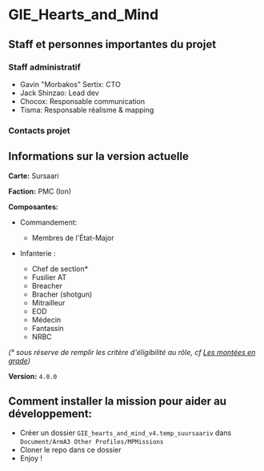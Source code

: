 # GIE_Hearts_and_Mind

## Staff et personnes importantes du projet

### Staff administratif
* Gavin "Morbakos" Sertix: CTO
* Jack Shinzao: Lead dev
* Chocox: Responsable communication
* Tisma: Responsable réalisme & mapping

### Contacts projet

## Informations sur la version actuelle

**Carte:** Sursaari

**Faction:** PMC (Ion)

**Composantes:**

* Commandement:
  - Membres de l'État-Major

* Infanterie :
  - Chef de section*
  - Fusilier AT
  - Breacher
  - Bracher (shotgun)
  - Mitrailleur
  - EOD
  - Médecin
  - Fantassin
  - NRBC

 *(° sous réserve de remplir les critère d'éligibilité au rôle, cf [Les montées en grade](ranks.md))*

**Version:** `4.0.0`

## Comment installer la mission pour aider au développement:
* Créer un dossier `GIE_hearts_and_mind_v4.temp_suursaariv` dans `Document/ArmA3 Other Profiles/MPMissions`
* Cloner le repo dans ce dossier
* Enjoy !
